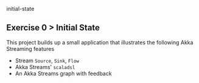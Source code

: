 initial-state

## Exercise 0 > Initial State

This project builds up a small application that illustrates the following Akka Streaming features

- Stream `Source`, `Sink`, `Flow`
- Akka Streams' `scaladsl`
- An Akka Streams graph with feedback
